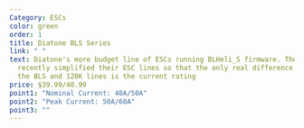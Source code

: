 ```yaml
---
Category: ESCs
color: green
order: 1
title: Diatone BLS Series
link: " "
text: Diatone's more budget line of ESCs running BLHeli_S firmware. They have
  recently simplified their ESC lines so that the only real difference between
  the BLS and 128K lines is the current rating
price: $39.99/40.99
point1: "Nominal Current: 40A/50A"
point2: "Peak Current: 50A/60A"
point3: ""
---
```

